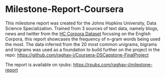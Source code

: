 # Milestone-Report-Coursera

This milestone report was created for the Johns Hopkins University, Data Science Specialization. Trained from 3 sources of text data, namely blogs, news and twitter
from the [HC Corpora Dataset](https://d396qusza40orc.cloudfront.net/dsscapstone/dataset/Coursera-SwiftKey.zip) focusing on the English Corpora, this report showcases the frequency of n-gram words being used the most. The data inferred from the 20 most common unigrams, bigrams and trigrams
was used as a foundation to build further on the project in the repo: https://github.com/raghav-i/Coursera-DSCapstone-FinalProject

The report is available on rpubs: https://rpubs.com/raghav-i/milestone-report
